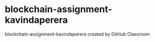 # blockchain-assignment-kavindaperera
blockchain-assignment-kavindaperera created by GitHub Classroom
